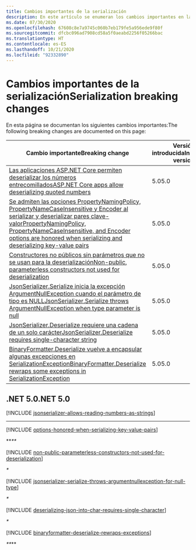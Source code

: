 ```yaml
---
title: Cambios importantes de la serialización
description: En este artículo se enumeran los cambios importantes en la categoría de serialización en .NET Core y .NET 5.0 y versiones posteriores.
ms.date: 07/30/2020
ms.openlocfilehash: 67608c8e7a9745c060b7eb179fe5a956ede9f80f
ms.sourcegitcommit: dfcbc096ad7908cd58a5f0aeabd2256f05266bac
ms.translationtype: HT
ms.contentlocale: es-ES
ms.lasthandoff: 10/21/2020
ms.locfileid: "92332890"
---
```

# <a name="serialization-breaking-changes"></a><span data-ttu-id="bec7a-103">Cambios importantes de la serialización</span><span class="sxs-lookup"><span data-stu-id="bec7a-103">Serialization breaking changes</span></span>

<span data-ttu-id="bec7a-104">En esta página se documentan los siguientes cambios importantes:</span><span class="sxs-lookup"><span data-stu-id="bec7a-104">The following breaking changes are documented on this page:</span></span>

| <span data-ttu-id="bec7a-105">Cambio importante</span><span class="sxs-lookup"><span data-stu-id="bec7a-105">Breaking change</span></span> | <span data-ttu-id="bec7a-106">Versión introducida</span><span class="sxs-lookup"><span data-stu-id="bec7a-106">Introduced version</span></span> |
| - | - |
| [<span data-ttu-id="bec7a-107">Las aplicaciones ASP.NET Core permiten deserializar los números entrecomillados</span><span class="sxs-lookup"><span data-stu-id="bec7a-107">ASP.NET Core apps allow deserializing quoted numbers</span></span>](#aspnet-core-apps-allow-deserializing-quoted-numbers) | <span data-ttu-id="bec7a-108">5.0</span><span class="sxs-lookup"><span data-stu-id="bec7a-108">5.0</span></span> |
| [<span data-ttu-id="bec7a-109">Se admiten las opciones PropertyNamingPolicy, PropertyNameCaseInsensitive y Encoder al serializar y deserializar pares clave-valor</span><span class="sxs-lookup"><span data-stu-id="bec7a-109">PropertyNamingPolicy, PropertyNameCaseInsensitive, and Encoder options are honored when serializing and deserializing key-value pairs</span></span>](#propertynamingpolicy-propertynamecaseinsensitive-and-encoder-options-are-honored-when-serializing-and-deserializing-key-value-pairs) | <span data-ttu-id="bec7a-110">5.0</span><span class="sxs-lookup"><span data-stu-id="bec7a-110">5.0</span></span> |
| [<span data-ttu-id="bec7a-111">Constructores no públicos sin parámetros que no se usan para la deserialización</span><span class="sxs-lookup"><span data-stu-id="bec7a-111">Non-public, parameterless constructors not used for deserialization</span></span>](#non-public-parameterless-constructors-not-used-for-deserialization) | <span data-ttu-id="bec7a-112">5.0</span><span class="sxs-lookup"><span data-stu-id="bec7a-112">5.0</span></span> |
| [<span data-ttu-id="bec7a-113">JsonSerializer.Serialize inicia la excepción ArgumentNullException cuando el parámetro de tipo es NULL</span><span class="sxs-lookup"><span data-stu-id="bec7a-113">JsonSerializer.Serialize throws ArgumentNullException when type parameter is null</span></span>](#jsonserializerserialize-throws-argumentnullexception-when-type-parameter-is-null) | <span data-ttu-id="bec7a-114">5.0</span><span class="sxs-lookup"><span data-stu-id="bec7a-114">5.0</span></span> |
| [<span data-ttu-id="bec7a-115">JsonSerializer.Deserialize requiere una cadena de un solo carácter</span><span class="sxs-lookup"><span data-stu-id="bec7a-115">JsonSerializer.Deserialize requires single-character string</span></span>](#jsonserializerdeserialize-requires-single-character-string) | <span data-ttu-id="bec7a-116">5.0</span><span class="sxs-lookup"><span data-stu-id="bec7a-116">5.0</span></span> |
| [<span data-ttu-id="bec7a-117">BinaryFormatter.Deserialize vuelve a encapsular algunas excepciones en SerializationException</span><span class="sxs-lookup"><span data-stu-id="bec7a-117">BinaryFormatter.Deserialize rewraps some exceptions in SerializationException</span></span>](#binaryformatterdeserialize-rewraps-some-exceptions-in-serializationexception) | <span data-ttu-id="bec7a-118">5.0</span><span class="sxs-lookup"><span data-stu-id="bec7a-118">5.0</span></span> |

## <a name="net-50"></a><span data-ttu-id="bec7a-119">.NET 5.0</span><span class="sxs-lookup"><span data-stu-id="bec7a-119">.NET 5.0</span></span>

[!INCLUDE [jsonserializer-allows-reading-numbers-as-strings](../../../includes/core-changes/serialization/5.0/jsonserializer-allows-reading-numbers-as-strings.md)]

***

[!INCLUDE [options-honored-when-serializing-key-value-pairs](../../../includes/core-changes/serialization/5.0/options-honored-when-serializing-key-value-pairs.md)]

<span data-ttu-id="bec7a-120">\*\*_</span><span class="sxs-lookup"><span data-stu-id="bec7a-120">\*\*_</span></span>

[!INCLUDE [non-public-parameterless-constructors-not-used-for-deserialization](../../../includes/core-changes/serialization/5.0/non-public-parameterless-constructors-not-used-for-deserialization.md)]

_*_

[!INCLUDE [jsonserializer-serialize-throws-argumentnullexception-for-null-type](../../../includes/core-changes/serialization/5.0/jsonserializer-serialize-throws-argumentnullexception-for-null-type.md)]

_*_

[!INCLUDE [deserializing-json-into-char-requires-single-character](../../../includes/core-changes/serialization/5.0/deserializing-json-into-char-requires-single-character.md)]

_*_

[!INCLUDE [binaryformatter-deserialize-rewraps-exceptions](../../../includes/core-changes/serialization/5.0/binaryformatter-deserialize-rewraps-exceptions.md)]

<span data-ttu-id="bec7a-121">_\*\*</span><span class="sxs-lookup"><span data-stu-id="bec7a-121">_\*\*</span></span>
